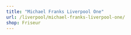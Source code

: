 ```yaml
---
title: "Michael Franks Liverpool One"
url: /liverpool/michael-franks-liverpool-one/
shop: Friseur
---
```

